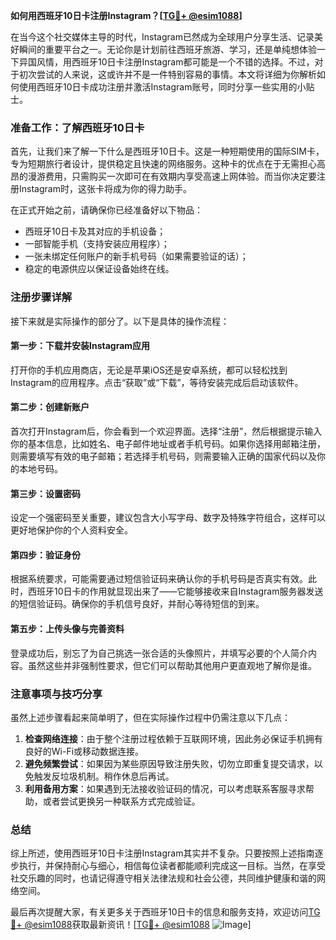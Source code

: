 **如何用西班牙10日卡注册Instagram？[[TG💪+ @esim1088](https://t.me/s/esim1088)]**

在当今这个社交媒体主导的时代，Instagram已然成为全球用户分享生活、记录美好瞬间的重要平台之一。无论你是计划前往西班牙旅游、学习，还是单纯想体验一下异国风情，用西班牙10日卡注册Instagram都可能是一个不错的选择。不过，对于初次尝试的人来说，这或许并不是一件特别容易的事情。本文将详细为你解析如何使用西班牙10日卡成功注册并激活Instagram账号，同时分享一些实用的小贴士。

### 准备工作：了解西班牙10日卡

首先，让我们来了解一下什么是西班牙10日卡。这是一种短期使用的国际SIM卡，专为短期旅行者设计，提供稳定且快速的网络服务。这种卡的优点在于无需担心高昂的漫游费用，只需购买一次即可在有效期内享受高速上网体验。而当你决定要注册Instagram时，这张卡将成为你的得力助手。

在正式开始之前，请确保你已经准备好以下物品：
- 西班牙10日卡及其对应的手机设备；
- 一部智能手机（支持安装应用程序）；
- 一张未绑定任何账户的新手机号码（如果需要验证的话）；
- 稳定的电源供应以保证设备始终在线。

### 注册步骤详解

接下来就是实际操作的部分了。以下是具体的操作流程：

#### 第一步：下载并安装Instagram应用
打开你的手机应用商店，无论是苹果iOS还是安卓系统，都可以轻松找到Instagram的应用程序。点击“获取”或“下载”，等待安装完成后启动该软件。

#### 第二步：创建新账户
首次打开Instagram后，你会看到一个欢迎界面。选择“注册”，然后根据提示输入你的基本信息，比如姓名、电子邮件地址或者手机号码。如果你选择用邮箱注册，则需要填写有效的电子邮箱；若选择手机号码，则需要输入正确的国家代码以及你的本地号码。

#### 第三步：设置密码
设定一个强密码至关重要，建议包含大小写字母、数字及特殊字符组合，这样可以更好地保护你的个人资料安全。

#### 第四步：验证身份
根据系统要求，可能需要通过短信验证码来确认你的手机号码是否真实有效。此时，西班牙10日卡的作用就显现出来了——它能够接收来自Instagram服务器发送的短信验证码。确保你的手机信号良好，并耐心等待短信的到来。

#### 第五步：上传头像与完善资料
登录成功后，别忘了为自己挑选一张合适的头像照片，并填写必要的个人简介内容。虽然这些并非强制性要求，但它们可以帮助其他用户更直观地了解你是谁。

### 注意事项与技巧分享

虽然上述步骤看起来简单明了，但在实际操作过程中仍需注意以下几点：
1. **检查网络连接**：由于整个注册过程依赖于互联网环境，因此务必保证手机拥有良好的Wi-Fi或移动数据连接。
2. **避免频繁尝试**：如果因为某些原因导致注册失败，切勿立即重复提交请求，以免触发反垃圾机制。稍作休息后再试。
3. **利用备用方案**：如果遇到无法接收验证码的情况，可以考虑联系客服寻求帮助，或者尝试更换另一种联系方式完成验证。

### 总结

综上所述，使用西班牙10日卡注册Instagram其实并不复杂。只要按照上述指南逐步执行，并保持耐心与细心，相信每位读者都能顺利完成这一目标。当然，在享受社交乐趣的同时，也请记得遵守相关法律法规和社会公德，共同维护健康和谐的网络空间。

最后再次提醒大家，有关更多关于西班牙10日卡的信息和服务支持，欢迎访问[TG💪+ @esim1088](https://t.me/s/esim1088)获取最新资讯！[[TG💪+ @esim1088](https://t.me/s/esim1088) ![Image](https://i.postimg.cc/4NQfJmqS/Snipaste-2025-05-13-00-14-12.png)]